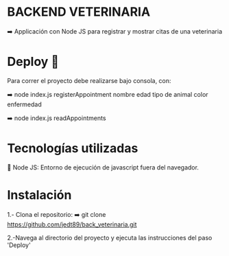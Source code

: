 # BACKEND VETERINARIA

➡️ Applicación con Node JS para registrar y mostrar citas de una veterinaria


# Deploy 🛜

Para correr el proyecto debe realizarse bajo consola, con: 


➡️ node index.js registerAppointment nombre edad tipo de animal color enfermedad

➡️ node index.js readAppointments


# Tecnologías utilizadas 

🚀 Node JS: Entorno de ejecución de javascript fuera del navegador.



# Instalación

1.- Clona el repositorio:
➡️ git clone https://github.com/jedt89/back_veterinaria.git

2.-Navega al directorio del proyecto y ejecuta las instrucciones del paso 'Deploy'
